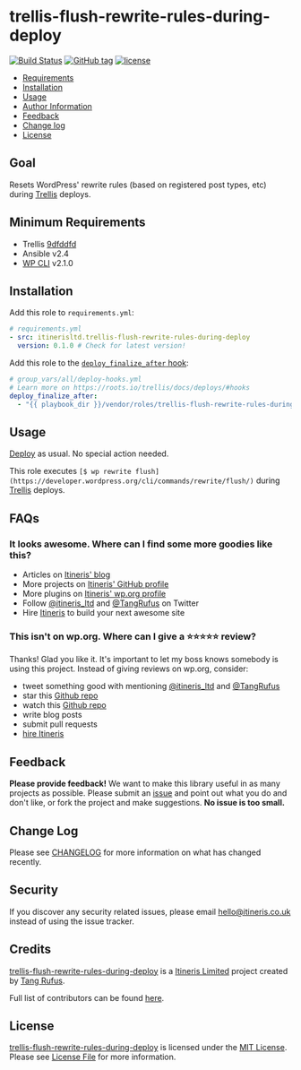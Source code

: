 # trellis-flush-rewrite-rules-during-deploy

[![Build Status](https://travis-ci.com/ItinerisLtd/trellis-flush-rewrite-rules-during-deploy.svg?token=ptrvJskDR5BKm8thpNdd&branch=master)](https://travis-ci.com/ItinerisLtd/trellis-flush-rewrite-rules-during-deploy)
[![GitHub tag](https://img.shields.io/github/tag/ItinerisLtd/trellis-flush-rewrite-rules-during-deploy.svg)](https://github.com/ItinerisLtd/trellis-flush-rewrite-rules-during-deploy/tags)
[![license](https://img.shields.io/github/license/ItinerisLtd/trellis-flush-rewrite-rules-during-deploy.svg)](https://github.com/ItinerisLtd/trellis-flush-rewrite-rules-during-deploy/blob/master/LICENSE)

<!-- START doctoc generated TOC please keep comment here to allow auto update -->
<!-- DON'T EDIT THIS SECTION, INSTEAD RE-RUN doctoc TO UPDATE -->


- [Requirements](#requirements)
- [Installation](#installation)
- [Usage](#usage)
- [Author Information](#author-information)
- [Feedback](#feedback)
- [Change log](#change-log)
- [License](#license)

<!-- END doctoc generated TOC please keep comment here to allow auto update -->

## Goal

Resets WordPress' rewrite rules (based on registered post types, etc) during [Trellis](https://github.com/roots/trellis) deploys.

## Minimum Requirements

- Trellis [9dfddfd](https://github.com/roots/trellis/commit/9dfddfd0d5f7d10886d2f434c02d3bd23edb8684)
- Ansible v2.4
- [WP CLI](https://wp-cli.org/) v2.1.0

## Installation

Add this role to `requirements.yml`:

```yaml
# requirements.yml
- src: itinerisltd.trellis-flush-rewrite-rules-during-deploy
  version: 0.1.0 # Check for latest version!
```

Add this role to the [`deploy_finalize_after` hook](https://roots.io/trellis/docs/deploys/#hooks):

```yaml
# group_vars/all/deploy-hooks.yml
# Learn more on https://roots.io/trellis/docs/deploys/#hooks
deploy_finalize_after:
  - "{{ playbook_dir }}/vendor/roles/trellis-flush-rewrite-rules-during-deploy/tasks/main.yml"
```

## Usage

[Deploy](https://roots.io/trellis/docs/deploys/#example) as usual. No special action needed.

This role executes `[$ wp rewrite flush](https://developer.wordpress.org/cli/commands/rewrite/flush/)` during [Trellis](https://github.com/roots/trellis) deploys.

## FAQs

### It looks awesome. Where can I find some more goodies like this?

- Articles on [Itineris' blog](https://www.itineris.co.uk/blog/)
- More projects on [Itineris' GitHub profile](https://github.com/itinerisltd)
- More plugins on [Itineris' wp.org profile](https://profiles.wordpress.org/itinerisltd/#content-plugins)
- Follow [@itineris_ltd](https://twitter.com/itineris_ltd) and [@TangRufus](https://twitter.com/tangrufus) on Twitter
- Hire [Itineris](https://www.itineris.co.uk/services/) to build your next awesome site

### This isn't on wp.org. Where can I give a ⭐️⭐️⭐️⭐️⭐️ review?

Thanks! Glad you like it. It's important to let my boss knows somebody is using this project. Instead of giving reviews on wp.org, consider:

- tweet something good with mentioning [@itineris_ltd](https://twitter.com/itineris_ltd) and [@TangRufus](https://twitter.com/tangrufus)
- star this [Github repo](https://github.com/ItinerisLtd/trellis-flush-rewrite-rules-during-deploy)
- watch this [Github repo](https://github.com/ItinerisLtd/trellis-flush-rewrite-rules-during-deploy)
- write blog posts
- submit pull requests
- [hire Itineris](https://www.itineris.co.uk/services/)

## Feedback

**Please provide feedback!** We want to make this library useful in as many projects as possible.
Please submit an [issue](https://github.com/ItinerisLtd/trellis-flush-rewrite-rules-during-deploy/issues/new) and point out what you do and don't like, or fork the project and make suggestions.
**No issue is too small.**

## Change Log

Please see [CHANGELOG](./CHANGELOG.md) for more information on what has changed recently.

## Security

If you discover any security related issues, please email [hello@itineris.co.uk](mailto:hello@itineris.co.uk) instead of using the issue tracker.

## Credits

[trellis-flush-rewrite-rules-during-deploy](https://github.com/ItinerisLtd/trellis-flush-rewrite-rules-during-deploy) is a [Itineris Limited](https://www.itineris.co.uk/) project created by [Tang Rufus](https://typist.tech).

Full list of contributors can be found [here](https://github.com/ItinerisLtd/trellis-flush-rewrite-rules-during-deploy/graphs/contributors).

## License

[trellis-flush-rewrite-rules-during-deploy](https://github.com/ItinerisLtd/trellis-flush-rewrite-rules-during-deploy) is licensed under the [MIT License](https://opensource.org/licenses/MIT).
Please see [License File](./LICENSE) for more information.
